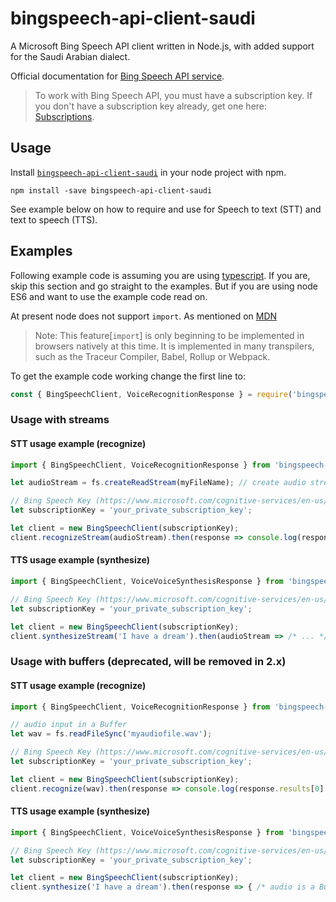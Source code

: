 # bingspeech-api-client-saudi

A Microsoft Bing Speech API client written in Node.js, with added support for the Saudi Arabian dialect.

Official documentation for [Bing Speech API service](https://docs.microsoft.com/en-us/azure/cognitive-services/speech/home).

>To work with Bing Speech API, you must have a subscription key. If you don't have a subscription key already, get one here: [Subscriptions](https://docs.microsoft.com/en-us/azure/cognitive-services/speech/getstarted/getstartedjswebsockets).


## Usage

Install [`bingspeech-api-client-saudi`](https://www.npmjs.com/package/bingspeech-api-client-saudi) in your node project with npm.

```
npm install -save bingspeech-api-client-saudi
```

See example below on how to require and use for Speech to text (STT) and text to speech (TTS).


## Examples 

Following example code is assuming you are using [typescript](https://www.typescriptlang.org/). If you are, skip this section and go straight to the examples. But if you are using node ES6 and want to use the example code read on. 

At present node does not support `import`. As mentioned on [MDN](https://developer.mozilla.org/en/docs/Web/JavaScript/Reference/Statements/import)

>Note: This feature[`import`] is only beginning to be implemented in browsers natively at this time. It is implemented in many transpilers, such as the Traceur Compiler, Babel, Rollup or Webpack.


To get the example code working change the first line to: 

```js
const { BingSpeechClient, VoiceRecognitionResponse } = require('bingspeech-api-client-saudi');
```


### Usage with streams

#### STT usage example (recognize)

```javascript
import { BingSpeechClient, VoiceRecognitionResponse } from 'bingspeech-api-client-saudi';

let audioStream = fs.createReadStream(myFileName); // create audio stream from any source

// Bing Speech Key (https://www.microsoft.com/cognitive-services/en-us/subscriptions)
let subscriptionKey = 'your_private_subscription_key';

let client = new BingSpeechClient(subscriptionKey);
client.recognizeStream(audioStream).then(response => console.log(response.results[0].name));
```

#### TTS usage example (synthesize)

```javascript
import { BingSpeechClient, VoiceVoiceSynthesisResponse } from 'bingspeech-api-client-saudi';

// Bing Speech Key (https://www.microsoft.com/cognitive-services/en-us/subscriptions)
let subscriptionKey = 'your_private_subscription_key';

let client = new BingSpeechClient(subscriptionKey);
client.synthesizeStream('I have a dream').then(audioStream => /* ... */);
```

### Usage with buffers (deprecated, will be removed in 2.x)

#### STT usage example (recognize)

```javascript
import { BingSpeechClient, VoiceRecognitionResponse } from 'bingspeech-api-client-saudi';

// audio input in a Buffer
let wav = fs.readFileSync('myaudiofile.wav');

// Bing Speech Key (https://www.microsoft.com/cognitive-services/en-us/subscriptions)
let subscriptionKey = 'your_private_subscription_key';

let client = new BingSpeechClient(subscriptionKey);
client.recognize(wav).then(response => console.log(response.results[0].name));
```

#### TTS usage example (synthesize)

```javascript
import { BingSpeechClient, VoiceVoiceSynthesisResponse } from 'bingspeech-api-client-saudi';

// Bing Speech Key (https://www.microsoft.com/cognitive-services/en-us/subscriptions)
let subscriptionKey = 'your_private_subscription_key';

let client = new BingSpeechClient(subscriptionKey);
client.synthesize('I have a dream').then(response => { /* audio is a Buffer in response.wave */ });
```

